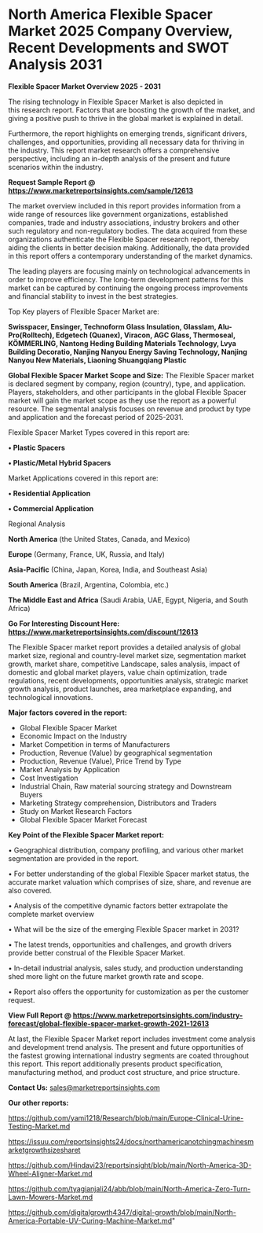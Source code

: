 # North America Flexible Spacer Market 2025 Company Overview, Recent Developments and SWOT Analysis 2031

<Strong> Flexible Spacer Market Overview 2025 - 2031</strong>

The rising technology in Flexible Spacer Market is also depicted in this research report. Factors that are boosting the growth of the market, and giving a positive push to thrive in the global market is explained in detail.

Furthermore, the report highlights on emerging trends, significant drivers, challenges, and opportunities, providing all necessary data for thriving in the industry. This report market research offers a comprehensive perspective, including an in-depth analysis of the present and future scenarios within the industry.

<strong>Request Sample Report @ <a href=https://www.marketreportsinsights.com/sample/12613>https://www.marketreportsinsights.com/sample/12613</a></strong>

The market overview included in this report provides information from a wide range of resources like government organizations, established companies, trade and industry associations, industry brokers and other such regulatory and non-regulatory bodies. The data acquired from these organizations authenticate the Flexible Spacer research report, thereby aiding the clients in better decision making. Additionally, the data provided in this report offers a contemporary understanding of the market dynamics.

The leading players are focusing mainly on technological advancements in order to improve efficiency. The long-term development patterns for this market can be captured by continuing the ongoing process improvements and financial stability to invest in the best strategies.

Top Key players of Flexible Spacer Market are:

<strong>Swisspacer, Ensinger, Technoform Glass Insulation, Glasslam, Alu-Pro(Rolltech), Edgetech (Quanex), Viracon, AGC Glass, Thermoseal, KÖMMERLING, Nantong Heding Building Materials Technology, Lvya Building Decoratio, Nanjing Nanyou Energy Saving Technology, Nanjing Nanyou New Materials, Liaoning Shuangqiang Plastic</strong>

<strong><b>Global Flexible Spacer Market Scope and Size:</b></strong>
The Flexible Spacer market is declared segment by company, region (country), type, and application. Players, stakeholders, and other participants in the global Flexible Spacer market will gain the market scope as they use the report as a powerful resource. The segmental analysis focuses on revenue and product by type and application and the forecast period of 2025-2031.

Flexible Spacer Market Types covered in this report are:

<strong>• Plastic Spacers

• Plastic/Metal Hybrid Spacers</strong>

Market Applications covered in this report are:

<strong>• Residential Application

• Commercial Application</strong> 

Regional Analysis

<strong>North America</strong> (the United States, Canada, and Mexico)

<strong>Europe</strong> (Germany, France, UK, Russia, and Italy)

<strong>Asia-Pacific</strong> (China, Japan, Korea, India, and Southeast Asia)

<strong>South America</strong> (Brazil, Argentina, Colombia, etc.)

<strong>The Middle East and Africa</strong> (Saudi Arabia, UAE, Egypt, Nigeria, and South Africa)

<strong>Go For Interesting Discount Here: <a href=https://www.marketreportsinsights.com/discount/12613>https://www.marketreportsinsights.com/discount/12613</a></strong>

The Flexible Spacer market report provides a detailed analysis of global market size, regional and country-level market size, segmentation market growth, market share, competitive Landscape, sales analysis, impact of domestic and global market players, value chain optimization, trade regulations, recent developments, opportunities analysis, strategic market growth analysis, product launches, area marketplace expanding, and technological innovations.

<strong><b>Major factors covered in the report:</b></strong>
<ul>
  <li>Global Flexible Spacer Market </li>
  <li>Economic Impact on the Industry</li>
  <li>Market Competition in terms of Manufacturers</li>
  <li>Production, Revenue (Value) by geographical segmentation</li>
  <li>Production, Revenue (Value), Price Trend by Type</li>
  <li>Market Analysis by Application</li>
  <li>Cost Investigation</li>
  <li>Industrial Chain, Raw material sourcing strategy and Downstream Buyers</li>
  <li>Marketing Strategy comprehension, Distributors and Traders</li>
  <li>Study on Market Research Factors</li>
  <li>Global Flexible Spacer Market Forecast</li>
</ul>

<strong><b>Key Point of the Flexible Spacer Market report:</b></strong>

• Geographical distribution, company profiling, and various other market segmentation are provided in the report.

• For better understanding of the global Flexible Spacer market status, the accurate market valuation which comprises of size, share, and revenue are also covered.

• Analysis of the competitive dynamic factors better extrapolate the complete market overview

• What will be the size of the emerging Flexible Spacer market in 2031?

• The latest trends, opportunities and challenges, and growth drivers provide better construal of the Flexible Spacer Market.

• In-detail industrial analysis, sales study, and production understanding shed more light on the future market growth rate and scope.

• Report also offers the opportunity for customization as per the customer request.

<strong><b>View Full Report @ <a href=https://www.marketreportsinsights.com/industry-forecast/global-flexible-spacer-market-growth-2021-12613>https://www.marketreportsinsights.com/industry-forecast/global-flexible-spacer-market-growth-2021-12613</a></b></strong>


At last, the Flexible Spacer Market report includes investment come analysis and development trend analysis. The present and future opportunities of the fastest growing international industry segments are coated throughout this report. This report additionally presents product specification, manufacturing method, and product cost structure, and price structure.

<strong>Contact Us:</strong>
sales@marketreportsinsights.com

<strong>Our other reports:</strong>

<a href=https://github.com/yami1218/Research/blob/main/Europe-Clinical-Urine-Testing-Market.md>https://github.com/yami1218/Research/blob/main/Europe-Clinical-Urine-Testing-Market.md</a>

<a href=https://issuu.com/reportsinsights24/docs/northamericanotchingmachinesmarketgrowthsizesharet>https://issuu.com/reportsinsights24/docs/northamericanotchingmachinesmarketgrowthsizesharet</a>

<a href=https://github.com/Hindavi23/reportsinsight/blob/main/North-America-3D-Wheel-Aligner-Market.md>https://github.com/Hindavi23/reportsinsight/blob/main/North-America-3D-Wheel-Aligner-Market.md</a>

<a href=https://github.com/tyagianjali24/abb/blob/main/North-America-Zero-Turn-Lawn-Mowers-Market.md>https://github.com/tyagianjali24/abb/blob/main/North-America-Zero-Turn-Lawn-Mowers-Market.md</a>

<a href=https://github.com/digitalgrowth4347/digital-growth/blob/main/North-America-Portable-UV-Curing-Machine-Market.md>https://github.com/digitalgrowth4347/digital-growth/blob/main/North-America-Portable-UV-Curing-Machine-Market.md</a>"
